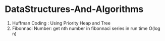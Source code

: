 # DataStructures-And-Algorithms

1. Huffman Coding : Using Priority Heap and Tree
2. Fibonnaci Number: get nth number in fibonnaci series in run time O(log n)
